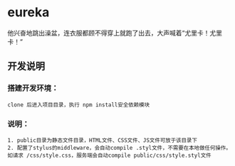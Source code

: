 eureka
======

他兴奋地跳出澡盆，连衣服都顾不得穿上就跑了出去，大声喊着“尤里卡！尤里卡！”


## 开发说明

### 搭建开发环境：

    clone 后进入项目目录，执行 npm install安全依赖模块

### 说明：

    1. public目录为静态文件目录，HTML文件、CSS文件、JS文件可放于该目录下
    2. 配置了stylus的middleware，会自动compile .styl文件，不需要在本地做任何操作。如请求 /css/style.css，服务端会自动compile public/css/style.styl文件

